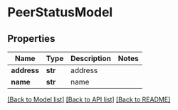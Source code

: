 # PeerStatusModel

## Properties
Name | Type | Description | Notes
------------ | ------------- | ------------- | -------------
**address** | **str** | address | 
**name** | **str** | name | 

[[Back to Model list]](../README.md#documentation-for-models) [[Back to API list]](../README.md#documentation-for-api-endpoints) [[Back to README]](../README.md)


